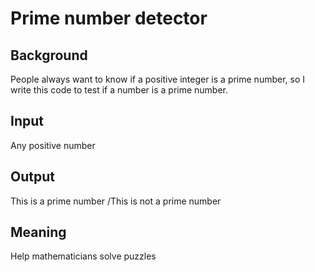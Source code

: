 # Prime number detector
## Background
People always want to know if a positive integer is a prime number, so I write this code to test if a number is a prime number.
## Input
Any positive number
## Output
This is a prime number
/This is not a prime number
## Meaning
Help mathematicians solve puzzles

